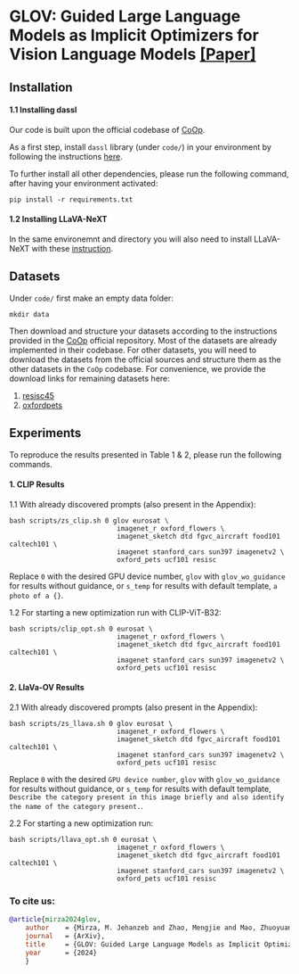 # GLOV: Guided Large Language Models as Implicit Optimizers for Vision Language Models [[Paper]](https://arxiv.org/pdf/2410.06154)

## Installation

#### 1.1 Installing dassl 
Our code is built upon the official codebase of [CoOp](https://github.dev/KaiyangZhou/CoOp).

As a first step, install `dassl` library (under `code/`) in your environment by following the instructions [here](https://github.com/KaiyangZhou/Dassl.pytorch#installation).

To further install all other dependencies, please run the following command, after having your environment activated:

```
pip install -r requirements.txt
```
#### 1.2 Installing LLaVA-NeXT

In the same environemnt and directory you will also need to install LLaVA-NeXT with these [instruction](https://github.com/LLaVA-VL/LLaVA-NeXT?tab=readme-ov-file#installation).


## Datasets

Under `code/` first make an empty data folder: 

```
mkdir data
```

Then download and structure your datasets according to the instructions provided in 
the [CoOp](https://github.dev/KaiyangZhou/CoOp)
official repository. 
Most of the datasets are already implemented in their codebase. 
For other datasets, you will need to download the datasets from the official sources and structure them as the other 
datasets in the `CoOp` codebase. For convenience, we provide the download links for remaining datasets here: 

1. [resisc45](https://meta-album.github.io/datasets/RESISC.html)
2. [oxfordpets](https://www.robots.ox.ac.uk/~vgg/data/pets/)


## Experiments

To reproduce the results presented in Table 1 & 2, please run the following commands.  


#### 1. CLIP Results

1.1 With already discovered prompts (also present in the Appendix):

 
```  
bash scripts/zs_clip.sh 0 glov eurosat \
                           imagenet_r oxford_flowers \
                           imagenet_sketch dtd fgvc_aircraft food101 caltech101 \
                           imagenet stanford_cars sun397 imagenetv2 \
                           oxford_pets ucf101 resisc

```

Replace `0` with the desired GPU device number, `glov` with `glov_wo_guidance` for results without guidance, or `s_temp` for results with default template, `a photo of a {}`.

1.2 For starting a new optimization run with CLIP-ViT-B32:

```  
bash scripts/clip_opt.sh 0 eurosat \
                           imagenet_r oxford_flowers \
                           imagenet_sketch dtd fgvc_aircraft food101 caltech101 \
                           imagenet stanford_cars sun397 imagenetv2 \
                           oxford_pets ucf101 resisc

```

#### 2. LlaVa-OV Results

2.1 With already discovered prompts (also present in the Appendix):

```  
bash scripts/zs_llava.sh 0 glov eurosat \
                           imagenet_r oxford_flowers \
                           imagenet_sketch dtd fgvc_aircraft food101 caltech101 \
                           imagenet stanford_cars sun397 imagenetv2 \
                           oxford_pets ucf101 resisc
```
Replace `0` with the desired `GPU device number`, `glov` with `glov_wo_guidance` for results without guidance, or `s_temp` for results with default template, `Describe the category present in this image briefly and also identify the name of the category present.`.

2.2 For starting a new optimization run:

```  
bash scripts/llava_opt.sh 0 eurosat \
                           imagenet_r oxford_flowers \
                           imagenet_sketch dtd fgvc_aircraft food101 caltech101 \
                           imagenet stanford_cars sun397 imagenetv2 \
                           oxford_pets ucf101 resisc

```

### To cite us: 
```bibtex
@article{mirza2024glov,
    author    = {Mirza, M. Jehanzeb and Zhao, Mengjie and Mao, Zhuoyuan and Doveh, Sivan and Lin, Wei and Gavrikov, Paul and Dorkenwald, Michael and Yang, Shiqi and Jha, Saurav and Wakaki, Hiromi and Mitsufuji, Yuki and Possegger, Horst and Feris, Rogerio and Karlinsky, Leonid and Glass, James},
    journal   = {ArXiv},
    title     = {GLOV: Guided Large Language Models as Implicit Optimizers for Vision Language Models},
    year      = {2024}
    }
